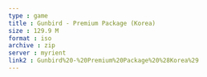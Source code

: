 ```yaml
---
type : game
title : Gunbird - Premium Package (Korea)
size : 129.9 M
format : iso
archive : zip
server : myrient
link2 : Gunbird%20-%20Premium%20Package%20%28Korea%29
---
```

